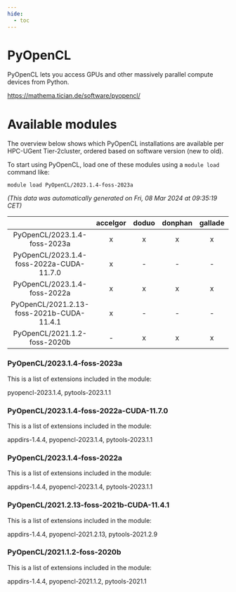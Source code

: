 ```yaml
---
hide:
  - toc
---
```


PyOpenCL
========


PyOpenCL lets you access GPUs and other massively parallel compute devices from Python.

https://mathema.tician.de/software/pyopencl/
# Available modules


The overview below shows which PyOpenCL installations are available per HPC-UGent Tier-2cluster, ordered based on software version (new to old).

To start using PyOpenCL, load one of these modules using a `module load` command like:

```shell
module load PyOpenCL/2023.1.4-foss-2023a
```

*(This data was automatically generated on Fri, 08 Mar 2024 at 09:35:19 CET)*  

| |accelgor|doduo|donphan|gallade|joltik|skitty|
| :---: | :---: | :---: | :---: | :---: | :---: | :---: |
|PyOpenCL/2023.1.4-foss-2023a|x|x|x|x|x|x|
|PyOpenCL/2023.1.4-foss-2022a-CUDA-11.7.0|x|-|-|-|x|-|
|PyOpenCL/2023.1.4-foss-2022a|x|x|x|x|x|x|
|PyOpenCL/2021.2.13-foss-2021b-CUDA-11.4.1|x|-|-|-|x|-|
|PyOpenCL/2021.1.2-foss-2020b|-|x|x|x|x|x|


### PyOpenCL/2023.1.4-foss-2023a

This is a list of extensions included in the module:

pyopencl-2023.1.4, pytools-2023.1.1

### PyOpenCL/2023.1.4-foss-2022a-CUDA-11.7.0

This is a list of extensions included in the module:

appdirs-1.4.4, pyopencl-2023.1.4, pytools-2023.1.1

### PyOpenCL/2023.1.4-foss-2022a

This is a list of extensions included in the module:

appdirs-1.4.4, pyopencl-2023.1.4, pytools-2023.1.1

### PyOpenCL/2021.2.13-foss-2021b-CUDA-11.4.1

This is a list of extensions included in the module:

appdirs-1.4.4, pyopencl-2021.2.13, pytools-2021.2.9

### PyOpenCL/2021.1.2-foss-2020b

This is a list of extensions included in the module:

appdirs-1.4.4, pyopencl-2021.1.2, pytools-2021.1